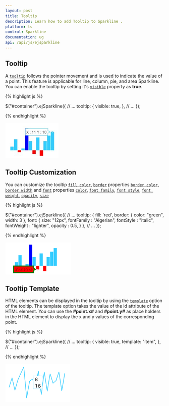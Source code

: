 ```yaml
---
layout: post
title: Tooltip
description: Learn how to add Tooltip to Sparkline .
platform: ts
control: Sparkline
documentation: ug
api: /api/js/ejsparkline
---
```


## Tooltip  

A [`tooltip`](../api/ejsparkline#members:tooltip) follows the pointer movement and is used to indicate the value of a point. This feature is applicable for line, column, pie, and area Sparkline. You can enable the tooltip by setting it's [`visible`](../api/ejsparkline#members:tooltip-visible) property as **true**.

{% highlight js %}

$("#container").ejSparkline({
            // ...
            tooltip: {
                visible: true,
            },
            // ...
});

{% endhighlight %}

![](/js/Sparkline/Tooltip_images/Tooltip_img1.png)

## Tooltip Customization

You can customize the tooltip [`fill color`](../api/ejsparkline#members:tooltip-fill), [`border`](../api/ejsparkline#members:tooltip-border) properties [`border color`](../api/ejsparkline#members:tooltip-border-color), [`border width`](../api/ejsparkline#members:tooltip-border-width) and [`font`](../api/ejsparkline#members:tooltip-font) properties [`color`](../api/ejsparkline#members:tooltip-font-color), [`font family`](../api/ejsparkline#members:tooltip-font-fontfamily), [`font style`](../api/ejsparkline#members:tooltip-font-fontstyle), [`font weight`](../api/ejsparkline#members:tooltip-font-fontweight), [`opacity`](../api/ejsparkline#members:tooltip-font-opacity), [`size`](../api/ejsparkline#members:tooltip-font-size)

{% highlight js %}

$("#container").ejSparkline({
            // ...
            tooltip: {
                fill: 'red',
                border: {
                    color: "green",
                    width: 3
                },
                font: {
                    size: "12px",
                    fontFamily : "Algerian",
                    fontStyle : "italic",
                    fontWeight : "lighter",
                    opacity : 0.5,
                }
            },
            // ...
});

{% endhighlight %}

![](/js/Sparkline/Tooltip_images/Tooltip_img3.png)

## Tooltip Template   

HTML elements can be displayed in the tooltip by using the [`template`](../api/ejsparkline#members:tooltip-template) option of the tooltip. The template option takes the value of the id attribute of the HTML element. You can use the **#point.x#** and **#point.y#** as place holders in the HTML element to display the x and y values of the corresponding point.

{% highlight js %}

<div id="item" style="display: none;">
    <div>
        <div>#point.x#</div>
        <div>#point.y#</div>
    </div>
</div>
$("#container").ejSparkline({
            // ...
            tooltip: {
                visible: true,
                template: "item",
            },
            // ...
});

{% endhighlight %}

![](/js/Sparkline/Tooltip_images/Tooltip_img2.png)